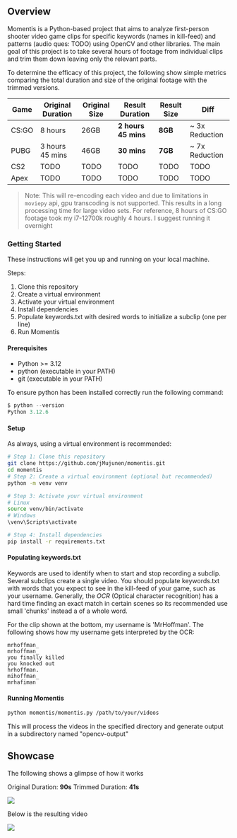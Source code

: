 ## Overview

Momentis is a Python-based project that aims to analyze first-person shooter video game
clips for specific keywords (names in kill-feed) and patterns (audio ques: TODO) using OpenCV and other libraries.
The main goal of this project is to take several hours of footage from individual clips
and trim them down leaving only the relevant parts.

To determine the efficacy of this project, the following show simple metrics comparing
the total duration and size of the original footage with the trimmed versions.

| Game  | Original Duration | Original Size | Result Duration     | Result Size | Diff           |
| ----- | ----------------- | ------------- | ------------------- | ----------- | -------------- |
| CS:GO | 8 hours           | 26GB          | **2 hours 45 mins** | **8GB**     | ~ 3x Reduction |
| PUBG  | 3 hours 45 mins   | 46GB          | **30 mins**         | **7GB**     | ~ 7x Reduction |
| CS2   | TODO              | TODO          | TODO                | TODO        | TODO           |
| Apex  | TODO              | TODO          | TODO                | TODO        | TODO           |

> Note: This will re-encoding each video and due to limitations in `moviepy` api, gpu transcoding is not supported.
> This results in a long processing time for large video sets.
> For reference, 8 hours of CS:GO footage took my i7-12700k roughly 4 hours. I suggest running it overnight

### Getting Started

These instructions will get you up and running on your local machine.

Steps:

1. Clone this repository
2. Create a virtual environment
3. Activate your virtual environment
4. Install dependencies
5. Populate keywords.txt with desired words to initialize a subclip (one per line)
6. Run Momentis

#### Prerequisites

- Python >= 3.12
- python (executable in your PATH)
- git (executable in your PATH)

To ensure python has been installed correctly run the following command:

```python
$ python --version
Python 3.12.6
```

#### Setup

As always, using a virtual environment is recommended:

```bash
# Step 1: Clone this repository
git clone https://github.com/jMujunen/momentis.git
cd momentis
# Step 2: Create a virtual environment (optional but recommended)
python -m venv venv

# Step 3: Activate your virtual environment
# Linux
source venv/bin/activate
# Windows
\venv\Scripts\activate

# Step 4: Install dependencies
pip install -r requirements.txt
```

#### Populating keywords.txt

Keywords are used to identify when to start and stop recording a subclip. Several subclips create a single video. You should populate keywords.txt with words that you expect to see in the kill-feed of your game, such as your username.
Generally, the _OCR_ (Optical character recognition) has a hard time finding an exact match in certain scenes so its recommended use small 'chunks' instead a of a whole word.

For the clip shown at the bottom, my username is 'MrHoffman'. The following shows how my username gets interpreted by the OCR:

```text
mrhoffman_
mrhoffman_
you finally killed
you knocked out
hrhoffman.
mihoffman_
mrhafiman
```

#### Running Momentis

```bash
python momentis/momentis.py /path/to/your/videos
```

This will process the videos in the specified directory and generate output in a subdirectory named "opencv-output"

## Showcase

The following shows a glimpse of how it works

Original Duration: **90s**
Trimmed Duration: **41s**

![](./assets/example_intput.gif)

Below is the resulting video

![](./assets/_example.gif)
